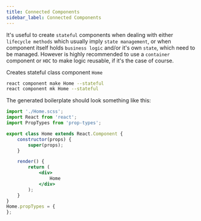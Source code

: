 ```yaml
---
title: Connected Components
sidebar_label: Connected Components
---
```


It's useful to create `stateful` components when dealing with either `lifecycle methods` which usually imply `state management`, or when component itself holds `business logic` and/or it's own `state`, which need to be managed. However is highly recommended to use a `container` component or
`HOC` to make logic reusable, if it's the case of course.

Creates stateful class component `Home`

```bash
react component make Home --stateful
react component mk Home --stateful
```

The generated boilerplate should look something like this:

```jsx
import './Home.scss';
import React from 'react';
import PropTypes from 'prop-types';

export class Home extends React.Component {
    constructor(props) {
        super(props);
    }

    render() {
        return (
            <div>
                Home
            </div>
        );
    }
}
Home.propTypes = {
};
```
